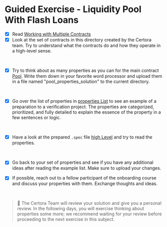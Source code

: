 # Guided Exercise - Liquidity Pool With Flash Loans

- [x] Read [Working with Multiple Contracts](https://docs.certora.com/en/latest/docs/user-guide/multicontract/index.html)
- [x] Look at the set of contracts in this directory created by the Certora team. Try to understand what the contracts do and how they operate in a high-level sense.

</br>

- [x] Try to think about as many properties as you can for the main contract [Pool](Pool.sol). Write them down in your favorite word processor and upload them in a file named "pool_properties_solution" to the current directory.

</br>

- [x] Go over the list of properties in [properties List](propertiesList.md) to see an example of a preparation to a verification project. The properties are categorized, prioritized, and fully detailed to explain the essence of the property in a few sentences or logic.

</br>

- [x] Have a look at the prepared `.spec` file [high Level](highLevel.spec) and try to read the properties.

</br>

- [x] Go back to your set of properties and see if you have any additional ideas after reading the example list. Make sure to upload your changes.

- [x] If possible, reach out to a fellow participant of the onboarding course and discuss your properties with them. Exchange thoughts and ideas.

</br>

> :memo: The Certora Team will review your solution and give you a personal review. In the following days, you will exercise thinking about properties some more; we recommend waiting for your review before proceeding to the next exercise in this subject.

